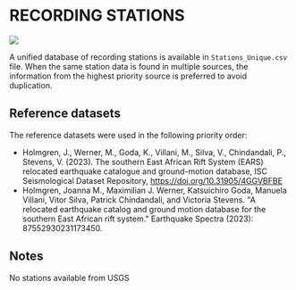 # RECORDING STATIONS

![](recording_stations.png)

A unified database of recording stations is available in `Stations_Unique.csv` file.
When the same station data is found in multiple sources, the information from the highest priority source is preferred to avoid duplication.


## Reference datasets

The reference datasets were used in the following priority order:

- Holmgren, J., Werner, M., Goda, K., Villani, M., Silva, V., Chindandali, P., Stevens, V. (2023). The southern East African Rift System (EARS) relocated earthquake catalogue and ground-motion database, ISC Seismological Dataset Repository, https://doi.org/10.31905/4GGVBFBE
- Holmgren, Joanna M., Maximilian J. Werner, Katsuichiro Goda, Manuela Villani, Vitor Silva, Patrick Chindandali, and Victoria Stevens. "A relocated earthquake catalog and ground motion database for the southern East African rift system." Earthquake Spectra (2023): 87552930231173450.

## Notes

No stations available from USGS
